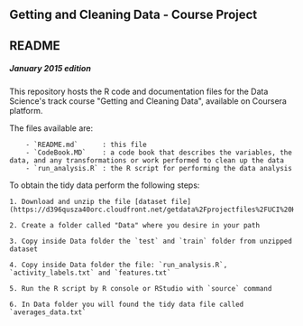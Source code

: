 ﻿
## Getting and Cleaning Data - Course Project

## README

##### January 2015 edition


This repository hosts the R code and documentation files for the Data Science's track course "Getting and Cleaning Data", available on Coursera platform.

The files available are:

        - `README.md`      : this file
        - `CodeBook.MD`    : a code book that describes the variables, the data, and any transformations or work performed to clean up the data
        - `run_analysis.R` : the R script for performing the data analysis


To obtain the tidy data perform the following steps:

    1. Download and unzip the file [dataset file](https://d396qusza40orc.cloudfront.net/getdata%2Fprojectfiles%2FUCI%20HAR%20Dataset.zip)

    2. Create a folder called "Data" where you desire in your path

    3. Copy inside Data folder the `test` and `train` folder from unzipped dataset

    4. Copy inside Data folder the file: `run_analysis.R`, `activity_labels.txt` and `features.txt`

    5. Run the R script by R console or RStudio with `source` command

    6. In Data folder you will found the tidy data file called `averages_data.txt`